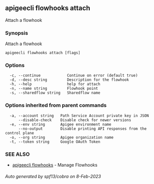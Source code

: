 ## apigeecli flowhooks attach

Attach a flowhook

### Synopsis

Attach a flowhook

```
apigeecli flowhooks attach [flags]
```

### Options

```
  -c, --continue            Continue on error (default true)
  -d, --desc string         Description for the flowhook
  -h, --help                help for attach
  -n, --name string         Flowhook point
  -s, --sharedflow string   Sharedflow name
```

### Options inherited from parent commands

```
  -a, --account string   Path Service Account private key in JSON
      --disable-check    Disable check for newer versions
  -e, --env string       Apigee environment name
      --no-output        Disable printing API responses from the control plane
  -o, --org string       Apigee organization name
  -t, --token string     Google OAuth Token
```

### SEE ALSO

* [apigeecli flowhooks](apigeecli_flowhooks.md)	 - Manage Flowhooks

###### Auto generated by spf13/cobra on 8-Feb-2023

